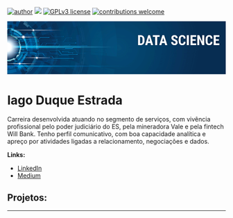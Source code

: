[![author](https://img.shields.io/badge/author-iagoduqueestrada-red.svg)](https://www.linkedin.com/in/iago-soares-duque-estrada-1b994b92/?originalSubdomain=br) [![](https://img.shields.io/badge/python-3.7+-blue.svg)](https://www.python.org/downloads/release/python-365/) [![GPLv3 license](https://img.shields.io/badge/License-GPLv3-blue.svg)](http://perso.crans.org/besson/LICENSE.html) [![contributions welcome](https://img.shields.io/badge/contributions-welcome-brightgreen.svg?style=flat)](https://github.com/carlosfab/data_science/issues)

<p align="center">
  <img src="https://github.com/iagosde/data_science/blob/main/Banner%20Data%20Science%20GitHub.png" >
</p>

# Iago Duque Estrada

Carreira desenvolvida atuando no segmento de serviços, com vivência profissional pelo poder judiciário do ES, pela mineradora Vale e pela fintech Will Bank. Tenho perfil comunicativo, com boa capacidade analítica e apreço por atividades ligadas a relacionamento, negociações e dados.



**Links:**
* [LinkedIn](https://www.linkedin.com/in/iago-soares-duque-estrada-1b994b92/?originalSubdomain=br)
* [Medium](https://medium.com/@iagosde93)


## Projetos:





---




